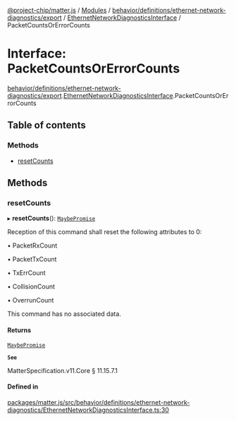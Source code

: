 [@project-chip/matter.js](../README.md) / [Modules](../modules.md) / [behavior/definitions/ethernet-network-diagnostics/export](../modules/behavior_definitions_ethernet_network_diagnostics_export.md) / [EthernetNetworkDiagnosticsInterface](../modules/behavior_definitions_ethernet_network_diagnostics_export.EthernetNetworkDiagnosticsInterface.md) / PacketCountsOrErrorCounts

# Interface: PacketCountsOrErrorCounts

[behavior/definitions/ethernet-network-diagnostics/export](../modules/behavior_definitions_ethernet_network_diagnostics_export.md).[EthernetNetworkDiagnosticsInterface](../modules/behavior_definitions_ethernet_network_diagnostics_export.EthernetNetworkDiagnosticsInterface.md).PacketCountsOrErrorCounts

## Table of contents

### Methods

- [resetCounts](behavior_definitions_ethernet_network_diagnostics_export.EthernetNetworkDiagnosticsInterface.PacketCountsOrErrorCounts.md#resetcounts)

## Methods

### resetCounts

▸ **resetCounts**(): [`MaybePromise`](../modules/util_export.md#maybepromise)

Reception of this command shall reset the following attributes to 0:

  • PacketRxCount

  • PacketTxCount

  • TxErrCount

  • CollisionCount

  • OverrunCount

This command has no associated data.

#### Returns

[`MaybePromise`](../modules/util_export.md#maybepromise)

**`See`**

MatterSpecification.v11.Core § 11.15.7.1

#### Defined in

[packages/matter.js/src/behavior/definitions/ethernet-network-diagnostics/EthernetNetworkDiagnosticsInterface.ts:30](https://github.com/project-chip/matter.js/blob/5f71eedebdb9fa54338bde320c311bb359b7455d/packages/matter.js/src/behavior/definitions/ethernet-network-diagnostics/EthernetNetworkDiagnosticsInterface.ts#L30)
